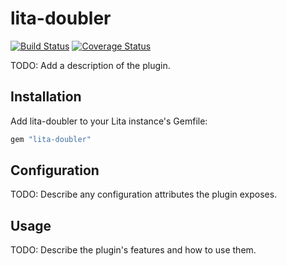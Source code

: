 # lita-doubler

[![Build Status](https://travis-ci.org/SSDUTMYYL/lita-doubler.png?branch=master)](https://travis-ci.org/SSDUTMYYL/lita-doubler)
[![Coverage Status](https://coveralls.io/repos/SSDUTMYYL/lita-doubler/badge.png)](https://coveralls.io/r/SSDUTMYYL/lita-doubler)

TODO: Add a description of the plugin.

## Installation

Add lita-doubler to your Lita instance's Gemfile:

``` ruby
gem "lita-doubler"
```

## Configuration

TODO: Describe any configuration attributes the plugin exposes.

## Usage

TODO: Describe the plugin's features and how to use them.
